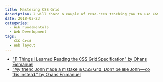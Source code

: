 ```yaml
---
title: Mastering CSS Grid
description: I will share a couple of resources teaching you to use CSS Grid
date: 2018-02-23
categories:
  - Web Fundamentals
  - Web Development
tags:
  - CSS Grid
  - Web layout
---
```


- ["11 Things I Learned Reading the CSS Grid Specification" by Ohans Emmanuel](https://medium.freecodecamp.org/11-things-i-learned-reading-the-css-grid-specification-fb3983aa5e0)
- ["My friend John made a mistake in CSS Grid. Don’t be like John — do this instead." by Ohans Emmanuel](https://medium.freecodecamp.org/my-friend-john-made-a-mistake-in-css-grid-dont-be-like-john-do-this-instead-91649f480da1)
